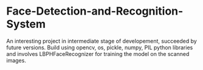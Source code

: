 # Face-Detection-and-Recognition-System
An interesting project in intermediate stage of developement, succeeded by future versions.
Build using opencv, os, pickle, numpy, PIL python libraries and involves LBPHFaceRecognizer for training the model on the scanned images.

